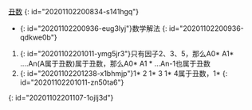 [丑数](https://leetcode-cn.com/problems/chou-shu-lcof/)
{: id="20201102200834-s141hgq"}

* {: id="20201102200936-eug3lyj"}数学解法
{: id="20201102200936-qdkwe0b"}

1. {: id="20201102201011-ymg5jr3"}只有因子2、3、5，那么A0* A1* ....An(A属于丑数)属于丑数，那么A0* A1 * ...An-1也属于丑数
2. {: id="20201102201238-x1bhmjp"}1* 2 1* 3 1* 4属于丑数，1*
{: id="20201102201011-zn50ta6"}

 
{: id="20201102201107-1ojlj3d"}
